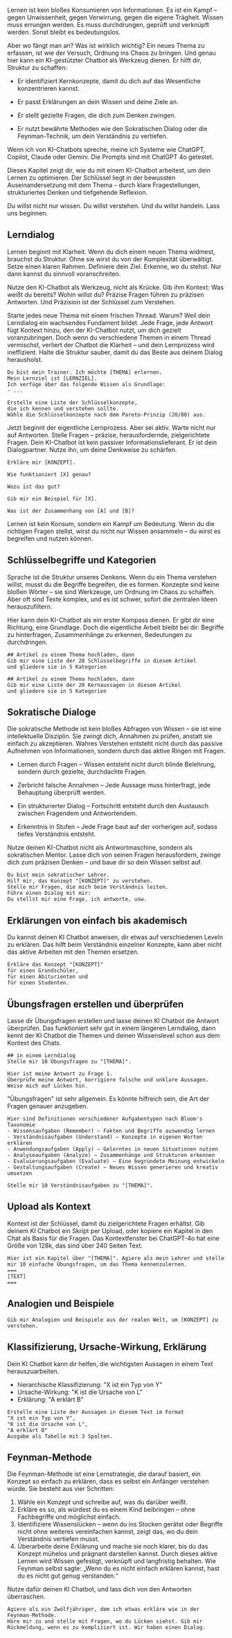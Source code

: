 Lernen ist kein bloßes Konsumieren von Informationen. Es ist ein Kampf – gegen Unwissenheit, gegen Verwirrung, gegen die eigene Trägheit. Wissen muss errungen werden. Es muss durchdrungen, geprüft und verknüpft werden. Sonst bleibt es bedeutungslos.

Aber wo fängt man an? Was ist wirklich wichtig? Ein neues Thema zu erfassen, ist wie der Versuch, Ordnung ins Chaos zu bringen. Und genau hier kann ein KI-gestützter Chatbot als Werkzeug dienen. Er hilft dir, Struktur zu schaffen:

- Er identifiziert Kernkonzepte, damit du dich auf das Wesentliche konzentrieren kannst.

- Er passt Erklärungen an dein Wissen und deine Ziele an.

- Er stellt gezielte Fragen, die dich zum Denken zwingen.

- Er nutzt bewährte Methoden wie den Sokratischen Dialog oder die Feynman-Technik, um dein Verständnis zu vertiefen.

Wenn ich von KI-Chatbots spreche, meine ich Systeme wie ChatGPT, Copilot, Claude oder Gemini. Die Prompts sind mit ChatGPT 4o getestet.

Dieses Kapitel zeigt dir, wie du mit einem KI-Chatbot arbeitest, um dein Lernen zu optimieren. Der Schlüssel liegt in der bewussten Auseinandersetzung mit dem Thema – durch klare Fragestellungen, strukturiertes Denken und tiefgehende Reflexion.

Du willst nicht nur wissen. Du willst verstehen. Und du willst handeln. Lass uns beginnen.

## Lerndialog

Lernen beginnt mit Klarheit. Wenn du dich einem neuen Thema widmest, brauchst du Struktur. Ohne sie wirst du von der Komplexität überwältigt. Setze einen klaren Rahmen. Definiere dein Ziel. Erkenne, wo du stehst. Nur dann kannst du sinnvoll voranschreiten.

Nutze den KI-Chatbot als Werkzeug, nicht als Krücke. Gib ihm Kontext: Was weißt du bereits? Wohin willst du? Präzise Fragen führen zu präzisen Antworten. Und Präzision ist der Schlüssel zum Verstehen.

Starte jedes neue Thema mit einem frischen Thread. Warum? Weil dein Lerndialog ein wachsendes Fundament bildet. Jede Frage, jede Antwort fügt Kontext hinzu, den der KI-Chatbot nutzt, um dich gezielt voranzubringen. Doch wenn du verschiedene Themen in einem Thread vermischst, verliert der Chatbot die Klarheit – und dein Lernprozess wird ineffizient. Halte die Struktur sauber, damit du das Beste aus deinem Dialog herausholst.

```
Du bist mein Trainer. Ich möchte [THEMA] erlernen. 
Mein Lernziel ist [LERNZIEL]. 
Ich verfüge über das folgende Wissen als Grundlage: 
- ...

Erstelle eine Liste der Schlüsselkonzepte, 
die ich kennen und verstehen sollte. 
Wähle die Schlüsselkonzepte nach dem Pareto-Prinzip (20/80) aus. 
```

Jetzt beginnt der eigentliche Lernprozess. Aber sei aktiv. Warte nicht nur auf Antworten. Stelle Fragen – präzise, herausfordernde, zielgerichtete Fragen. Dein KI-Chatbot ist kein passiver Informationslieferant. Er ist dein Dialogpartner. Nutze ihn, um deine Denkweise zu schärfen.

```
Erkläre mir [KONZEPT].
```
```
Wie funktioniert [X] genau?
```
```
Wozu ist das gut?
```
```
Gib mir ein Beispiel für [X].
```
```
Was ist der Zusammenhang von [A] und [B]?
```

Lernen ist kein Konsum, sondern ein Kampf um Bedeutung. Wenn du die richtigen Fragen stellst, wirst du nicht nur Wissen ansammeln – du wirst es begreifen und nutzen können.


## Schlüsselbegriffe und Kategorien 

Sprache ist die Struktur unseres Denkens. Wenn du ein Thema verstehen willst, musst du die Begriffe begreifen, die es formen. Konzepte sind keine bloßen Wörter – sie sind Werkzeuge, um Ordnung im Chaos zu schaffen. Aber oft sind Texte komplex, und es ist schwer, sofort die zentralen Ideen herauszufiltern.

Hier kann dein KI-Chatbot als ein erster Kompass dienen. Er gibt dir eine Richtung, eine Grundlage. Doch die eigentliche Arbeit bleibt bei dir: Begriffe zu hinterfragen, Zusammenhänge zu erkennen, Bedeutungen zu durchdringen. 

```
## Artikel zu einem Thema hochladen, dann
Gib mir eine Liste der 20 Schlüsselbegriffe in diesem Artikel 
und gliedere sie in 5 Kategorien
```

```
## Artikel zu einem Thema hochladen, dann 
Gib mir eine Liste der 20 Kernaussagen in diesem Artikel 
und gliedere sie in 5 Kategorien
```

## Sokratische Dialoge

Die sokratische Methode ist kein bloßes Abfragen von Wissen – sie ist eine intellektuelle Disziplin. Sie zwingt dich, Annahmen zu prüfen, anstatt sie einfach zu akzeptieren. Wahres Verstehen entsteht nicht durch das passive Aufnehmen von Informationen, sondern durch das aktive Ringen mit Fragen.

- Lernen durch Fragen – Wissen entsteht nicht durch blinde Belehrung, sondern durch gezielte, durchdachte Fragen.

- Zerbricht falsche Annahmen – Jede Aussage muss hinterfragt, jede Behauptung überprüft werden.

- Ein strukturierter Dialog – Fortschritt entsteht durch den Austausch zwischen Fragendem und Antwortendem.

- Erkenntnis in Stufen – Jede Frage baut auf der vorherigen auf, sodass tiefes Verständnis entsteht.

Nutze deinen KI-Chatbot nicht als Antwortmaschine, sondern als sokratischen Mentor. Lasse dich von seinen Fragen herausfordern, zwinge dich zum präzisen Denken – und baue dir so dein Wissen selbst auf.

```
Du bist mein sokratischer Lehrer. 
Hilf mir, das Konzept "[KONZEPT]" zu verstehen. 
Stelle mir Fragen, die mich beim Verständnis leiten. 
Führe einen Dialog mit mir: 
Du stellst mir eine Frage, ich antworte, usw.
```

## Erklärungen von einfach bis akademisch

Du kannst deinen KI Chatbot anweisen, dir etwas auf verschiedenen Leveln zu erklären. Das hilft beim Verständnis einzelner Konzepte, kann aber nicht das aktive Arbeiten mit den Themen ersetzen. 
```
Erkläre das Konzept "[KONZEPT]" 
für einen Grundschüler, 
für einen Abiturienten und 
für einen Studenten.
```


## Übungsfragen erstellen und überprüfen

Lasse dir Übungsfragen erstellen und lasse deinen KI Chatbot die Antwort überprüfen. Das funktioniert sehr gut in einem längeren Lerndialog, dann kennt der KI Chatbot die Themen und deinen Wissenslevel schon aus dem Kontext des Chats.  

```
## in einem Lerndialog
Stelle mir 10 Übungsfragen zu "[THEMA]".
```
```
Hier ist meine Antwort zu Frage 1. 
Überprüfe meine Antwort, korrigiere falsche und unklare Aussagen. 
Weise mich auf Lücken hin.
```

"Übungsfragen" ist sehr allgemein. Es könnte hilfreich sein, die Art der Fragen genauer anzugeben.

```
Hier sind Definitionen verschiedener Aufgabentypen nach Bloom's Taxonomie
- Wissensaufgaben (Remember) – Fakten und Begriffe auswendig lernen
- Verständnisaufgaben (Understand) – Konzepte in eigenen Worten erklären
- Anwendungsaufgaben (Apply) – Gelerntes in neuen Situationen nutzen
- Analyseaufgaben (Analyze) – Zusammenhänge und Strukturen erkennen
- Evaluierungsaufgaben (Evaluate) – Eine begründete Meinung entwickeln
- Gestaltungsaufgaben (Create) – Neues Wissen generieren und kreativ umsetzen

Stelle mir 10 Verständnisaufgaben zu "[THEMA]".
```

## Upload als Kontext

Kontext ist der Schlüssel, damit du zielgerichtete Fragen erhältst. Gib deinem KI Chatbot ein Skript per Upload, oder kopiere ein Kapitel in den Chat als Basis für die Fragen. Das Kontextfenster bei ChatGPT-4o hat eine Größe von 128k, das sind über 240 Seiten Text.
```
Hier ist ein Kapitel über "[THEMA]". Agiere als mein Lehrer und stelle mir 10 einfache Übungsfragen, um das Thema kennenzulernen.
===
[TEXT]
===
```



## Analogien und Beispiele

```
Gib mir Analogien und Beispiele aus der realen Welt, um [KONZEPT] zu verstehen.
```

## Klassifizierung, Ursache-Wirkung, Erklärung

Dein KI Chatbot kann dir helfen, die wichtigsten Aussagen in einem Text herauszuarbeiten. 

- hierarchische Klassifizierung: "X ist ein Typ von Y"
- Ursache-Wirkung: "K ist die Ursache von L"
- Erklärung: "A erklärt B"

```
Erstelle eine Liste der Aussagen in diesem Text im Format 
"X ist ein Typ von Y", 
"K ist die Ursache von L",
"A erklärt B"
Ausgabe als Tabelle mit 3 Spalten.
```


## Feynman-Methode

Die Feynman-Methode ist eine Lernstrategie, die darauf basiert, ein Konzept so einfach zu erklären, dass es selbst ein Anfänger verstehen würde. Sie besteht aus vier Schritten: 
1. Wähle ein Konzept und schreibe auf, was du darüber weißt. 
2. Erkläre es so, als würdest du es einem Kind beibringen – ohne Fachbegriffe und möglichst einfach. 
3. Identifiziere Wissenslücken – wenn du ins Stocken gerätst oder Begriffe nicht ohne weiteres vereinfachen kannst, zeigt das, wo du dein Verständnis vertiefen musst. 
4. Überarbeite deine Erklärung und mache sie noch klarer, bis du das Konzept mühelos und prägnant darstellen kannst. 
Durch dieses aktive Lernen wird Wissen gefestigt, verknüpft und langfristig behalten. Wie Feynman selbst sagte: „Wenn du es nicht einfach erklären kannst, hast du es nicht gut genug verstanden.“

Nutze dafür deinen KI Chatbot, und lass dich von den Antworten überraschen.

```
Agiere als ein Zwölfjähriger, dem ich etwas erkläre wie in der Feynman-Methode. 
Höre mir zu und stelle mit Fragen, wo du Lücken siehst. Gib mir Rückmeldung, wenn es zu kompliziert ist. Wir haben einen Dialog. 
```
